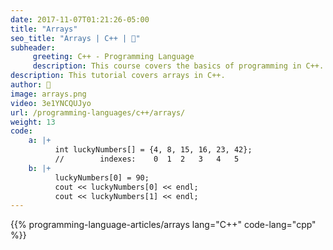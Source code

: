 ```yaml
---
date: 2017-11-07T01:21:26-05:00
title: "Arrays"
seo_title: "Arrays | C++ | 🦒"
subheader:
     greeting: C++ - Programming Language
     description: This course covers the basics of programming in C++. Work your way through the videos/articles and I'll teach you everything you need to know to start your programming journey!
description: This tutorial covers arrays in C++.
author: 🦒
image: arrays.png
video: 3e1YNCQUJyo
url: /programming-languages/c++/arrays/
weight: 13
code:
    a: |+
          int luckyNumbers[] = {4, 8, 15, 16, 23, 42};
          //        indexes:    0  1  2   3   4   5
    b: |+
          luckyNumbers[0] = 90;
          cout << luckyNumbers[0] << endl;
          cout << luckyNumbers[1] << endl;
---
```


{{% programming-language-articles/arrays lang="C++" code-lang="cpp" %}}
